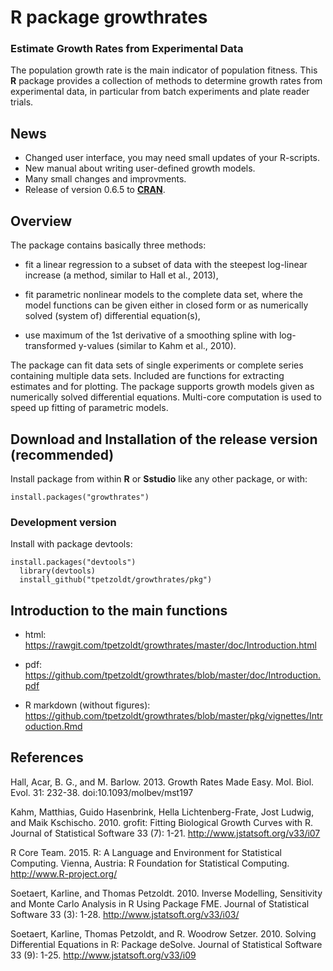 # R package growthrates

### Estimate Growth Rates from Experimental Data

The population growth rate is the main indicator of population
fitness.  This **R** package provides a collection of methods to
determine growth rates from experimental data, in particular from
batch experiments and plate reader trials.

News
----

* Changed user interface, you may need small updates of your R-scripts.
* New manual about writing user-defined growth models.
* Many small changes and improvments.
* Release of version 0.6.5 to [**CRAN**](https://cran.r-project.org/web/packages/growthrates/). 

Overview
--------

The package contains basically three methods:

* fit a linear regression to a subset of data with the steepest
  log-linear increase (a method, similar to Hall et al., 2013),

* fit parametric nonlinear models to the complete data set, where the
  model functions can be given either in closed form or as numerically
  solved (system of) differential equation(s),

* use maximum of the 1st derivative of a smoothing spline with
  log-transformed y-values (similar to Kahm et al., 2010).

The package can fit data sets of single experiments or complete series
containing multiple data sets. Included are functions for extracting
estimates and for plotting. The package supports growth models given
as numerically solved differential equations. Multi-core computation
is used to speed up fitting of parametric models.

Download and Installation of the release version (recommended)
--------------------------------------------------------------


Install package from within **R** or **Sstudio** like any other package, 
or with:


    install.packages("growthrates")



### Development version

Install with package devtools:


    install.packages("devtools")
	  library(devtools)
	  install_github("tpetzoldt/growthrates/pkg")


Introduction to the main functions
----------------------------------

* html: https://rawgit.com/tpetzoldt/growthrates/master/doc/Introduction.html
* pdf: https://github.com/tpetzoldt/growthrates/blob/master/doc/Introduction.pdf

* R markdown (without figures): https://github.com/tpetzoldt/growthrates/blob/master/pkg/vignettes/Introduction.Rmd


References
----------

Hall, Acar, B. G., and M. Barlow. 2013. Growth Rates Made
Easy. Mol. Biol. Evol. 31: 232-38. doi:10.1093/molbev/mst197

Kahm, Matthias, Guido Hasenbrink, Hella Lichtenberg-Frate, Jost
Ludwig, and Maik Kschischo. 2010. grofit: Fitting Biological Growth
Curves with R. Journal of Statistical Software 33 (7):
1-21. http://www.jstatsoft.org/v33/i07

R Core Team. 2015. R: A Language and Environment for Statistical
Computing. Vienna, Austria: R Foundation for Statistical
Computing. http://www.R-project.org/

Soetaert, Karline, and Thomas Petzoldt. 2010. Inverse Modelling,
Sensitivity and Monte Carlo Analysis in R Using Package FME. Journal
of Statistical Software 33 (3):
1-28. http://www.jstatsoft.org/v33/i03/

Soetaert, Karline, Thomas Petzoldt, and R. Woodrow
Setzer. 2010. Solving Differential Equations in R: Package
deSolve. Journal of Statistical Software 33 (9):
1-25. http://www.jstatsoft.org/v33/i09
